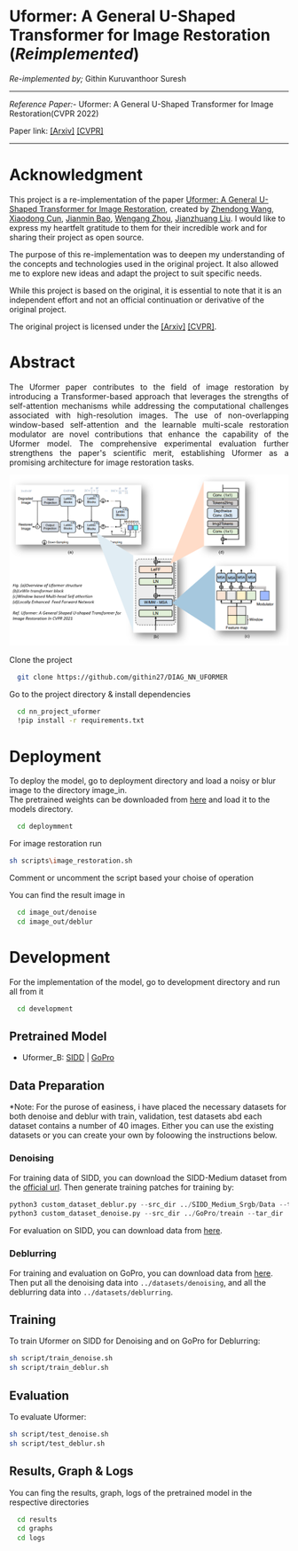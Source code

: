 # Uformer: A General U-Shaped Transformer for Image Restoration (*Reimplemented*) 

*Re-implemented by;* Githin Kuruvanthoor Suresh
***
*Reference Paper:-* Uformer: A General U-Shaped Transformer for Image Restoration(CVPR 2022)

Paper link: [[Arxiv]](https://arxiv.org/abs/2106.03106) [[CVPR]](https://openaccess.thecvf.com/content/CVPR2022/papers/Wang_Uformer_A_General_U-Shaped_Transformer_for_Image_Restoration_CVPR_2022_paper.pdf)


<hr>


# Acknowledgment

This project is a re-implementation of the paper [Uformer: A General U-Shaped Transformer for Image Restoration](https://github.com/ZhendongWang6/Uformer), created by [Zhendong Wang](https://vinthony.github.io/), [Xiaodong Cun](https://jianminbao.github.io/), [Jianmin Bao](http://staff.ustc.edu.cn/~zhwg/), [Wengang Zhou](http://people.ucas.ac.cn/~jzliu?language=en), [Jianzhuang Liu](http://staff.ustc.edu.cn/~lihq/en/). I would like to express my heartfelt gratitude to them for their incredible work and for sharing their project as open source.

The purpose of this re-implementation was to deepen my understanding of the concepts and technologies used in the original project. It also allowed me to explore new ideas and adapt the project to suit specific needs.

While this project is based on the original, it is essential to note that it is an independent effort and not an official continuation or derivative of the original project.

The original project is licensed under the [[Arxiv]](https://arxiv.org/abs/2106.03106) [[CVPR]](https://openaccess.thecvf.com/content/CVPR2022/papers/Wang_Uformer_A_General_U-Shaped_Transformer_for_Image_Restoration_CVPR_2022_paper.pdf).


# Abstract

<p style="text-align: justify;">
The Uformer paper contributes to the field of image restoration by introducing a Transformer-based approach that leverages the strengths of self-attention mechanisms while addressing the computational challenges associated with high-resolution images. The use of non-overlapping window-based self-attention and the learnable multi-scale restoration modulator are novel contributions that enhance the capability of the Uformer model. The comprehensive experimental evaluation further strengthens the paper's scientific merit, establishing Uformer as a promising architecture for image restoration tasks.</p>

![uformer](uformer.png)

Clone the project

```bash
  git clone https://github.com/githin27/DIAG_NN_UFORMER
```

Go to the project directory & install dependencies

```bash
  cd nn_project_uformer
  !pip install -r requirements.txt
```
# Deployment

To deploy the model, go to deployment directory and load a noisy or blur image to the directory image_in.  
The pretrained weights can be downloaded from [here](https://drive.google.com/drive/folders/1CFs1DY1U2s3sNxJIgeFZJzn8IoLvpXeG?usp=drive_link) and load it to the models directory.

```bash
  cd deploymment 
```

For image restoration run
```bash
sh scripts\image_restoration.sh
```
Comment or uncomment the script based your choise of operation 

You can find the result image in 
```bash
  cd image_out/denoise
  cd image_out/deblur
```



# Development
For the implementation of the model, go to development directory and run all from it
```bash
  cd development
````

## Pretrained Model

- Uformer_B: [SIDD](https://mailustceducn-my.sharepoint.com/:u:/g/personal/zhendongwang_mail_ustc_edu_cn/Ea7hMP82A0xFlOKPlQnBJy0B9gVP-1MJL75mR4QKBMGc2w?e=iOz0zz) |
[GoPro](https://mailustceducn-my.sharepoint.com/:u:/g/personal/zhendongwang_mail_ustc_edu_cn/EfCPoTSEKJRAshoE6EAC_3YB7oNkbLUX6AUgWSCwoJe0oA?e=jai90x)


## Data Preparation

*Note: For the purose of easiness, i have placed the necessary datasets for both denoise and deblur with train, validation, test datasets abd each dataset contains a number of 40 images.  Either you can use the existing datasets or you can create your own by foloowing the instructions below.


### Denoising
For training data of SIDD, you can download the SIDD-Medium dataset from the [official url](https://www.eecs.yorku.ca/~kamel/sidd/dataset.php).
Then generate training patches for training by:
```python
python3 custom_dataset_deblur.py --src_dir ../SIDD_Medium_Srgb/Data --tar_dir ../datasets/deblur/GoPro/customized_datatset/train
python3 custom_dataset_denoise.py --src_dir ../GoPro/treain --tar_dir ../datasets/denoising/SIDD/customized_dataset/train
```

For evaluation on SIDD, you can download data from [here](https://mailustceducn-my.sharepoint.com/personal/zhendongwang_mail_ustc_edu_cn/_layouts/15/onedrive.aspx?ga=1&id=%2Fpersonal%2Fzhendongwang%5Fmail%5Fustc%5Fedu%5Fcn%2FDocuments%2FUformer%2Fdatasets%2FSIDD).


### Deblurring
For training and evaluation on GoPro, you can download data from [here](https://mailustceducn-my.sharepoint.com/personal/zhendongwang_mail_ustc_edu_cn/_layouts/15/onedrive.aspx?ga=1&id=%2Fpersonal%2Fzhendongwang%5Fmail%5Fustc%5Fedu%5Fcn%2FDocuments%2FUformer%2Fdatasets%2FGoPro).  
Then put all the denoising data into `../datasets/denoising`, and all the deblurring data into `../datasets/deblurring`.

## Training

To train Uformer on SIDD for Denoising and on GoPro for Deblurring:
```sh
sh script/train_denoise.sh
sh script/train_deblur.sh
```

## Evaluation
To evaluate Uformer:

```sh
sh script/test_denoise.sh
sh script/test_deblur.sh
```

##  Results, Graph & Logs
You can fing the results, graph, logs of the pretrained model in the respective directories
```bash
  cd results
  cd graphs
  cd logs
```
